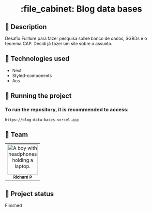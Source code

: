 <h1 align="center">:file_cabinet: Blog data bases</h1>

## :memo: Description
Desafio Fullture para fazer pesquisa sobre banco de dados, SGBDs e o teorema CAP. Decidi já fazer um site sobre o assunto.

## :wrench: Technologies used
* Next
* Styled-components
* Aos

## :rocket: Running the project
### To run the repository, it is recommended to access:
```
https://blog-data-bases.vercel.app
```

## :handshake: Team
<table>
  <tr>
    <td align="center">
      <a href="https://github.com/Richard-Passos">
        <img src="https://img.freepik.com/vetores-premium/desenho-de-desenho-animado-de-um-programador_29937-8176.jpg" width="100px;" alt="A boy with headphones holding a laptop."/><br>
        <sub>
          <b>Richard P</b>
        </sub>
      </a>
    </td>
  </tr>
</table>

## :dart: Project status
Finished
